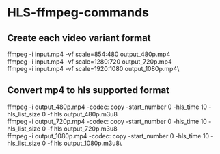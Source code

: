 # HLS-ffmpeg-commands

## Create each video variant format
ffmpeg -i input.mp4 -vf scale=854:480 output_480p.mp4\
ffmpeg -i input.mp4 -vf scale=1280:720 output_720p.mp4\
ffmpeg -i input.mp4 -vf scale=1920:1080 output_1080p.mp4\

## Convert mp4 to hls supported format
ffmpeg -i output_480p.mp4 -codec: copy -start_number 0 -hls_time 10 -hls_list_size 0 -f hls output_480p.m3u8\
ffmpeg -i output_720p.mp4 -codec: copy -start_number 0 -hls_time 10 -hls_list_size 0 -f hls output_720p.m3u8\
ffmpeg -i output_1080p.mp4 -codec: copy -start_number 0 -hls_time 10 -hls_list_size 0 -f hls output_1080p.m3u8\
